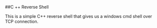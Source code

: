 ##C ++ Reverse Shell

This is a simple C++ reverse shell that gives us a windows cmd shell over TCP connection.
